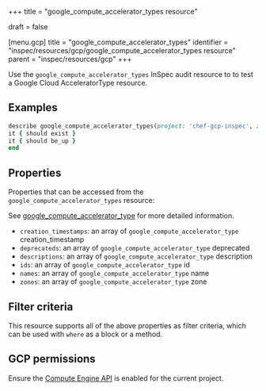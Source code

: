 +++
title = "google_compute_accelerator_types resource"

draft = false


[menu.gcp]
title = "google_compute_accelerator_types"
identifier = "inspec/resources/gcp/google_compute_accelerator_types resource"
parent = "inspec/resources/gcp"
+++

Use the `google_compute_accelerator_types` InSpec audit resource to to test a Google Cloud AcceleratorType resource.

## Examples

```ruby
describe google_compute_accelerator_types(project: 'chef-gcp-inspec', zone: 'us-east1-b') do
it { should exist }
it { should be_up }
end
```

## Properties

Properties that can be accessed from the `google_compute_accelerator_types` resource:

See [google_compute_accelerator_type](google_compute_accelerator_type) for more detailed information.

  * `creation_timestamps`: an array of `google_compute_accelerator_type` creation_timestamp
  * `deprecateds`: an array of `google_compute_accelerator_type` deprecated
  * `descriptions`: an array of `google_compute_accelerator_type` description
  * `ids`: an array of `google_compute_accelerator_type` id
  * `names`: an array of `google_compute_accelerator_type` name
  * `zones`: an array of `google_compute_accelerator_type` zone

## Filter criteria

This resource supports all of the above properties as filter criteria, which can be used
with `where` as a block or a method.

## GCP permissions

Ensure the [Compute Engine API](https://console.cloud.google.com/apis/library/compute.googleapis.com/) is enabled for the current project.
